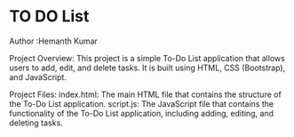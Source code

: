 <h1>TO DO List </h1>
Author :Hemanth Kumar

Project Overview:
This project is a simple To-Do List application that allows users to add, edit, and delete tasks. It is built using HTML, CSS (Bootstrap), and JavaScript.

Project Files:
index.html: The main HTML file that contains the structure of the To-Do List application.
script.js: The JavaScript file that contains the functionality of the To-Do List application, including adding, editing, and deleting tasks.
